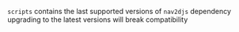 `scripts` contains the last supported versions of `nav2djs` dependency
upgrading to the latest versions will break compatibility
